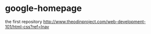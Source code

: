 # google-homepage
the first repository
http://www.theodinproject.com/web-development-101/html-css?ref=lnav
